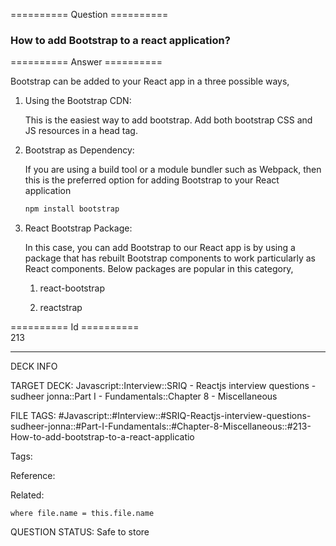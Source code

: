 ========== Question ==========  

### How to add Bootstrap to a react application?  

========== Answer ==========  

Bootstrap can be added to your React app in a three possible ways,

1.  Using the Bootstrap CDN:

    This is the easiest way to add bootstrap. Add both bootstrap CSS and JS resources in a head tag.

2.  Bootstrap as Dependency:

    If you are using a build tool or a module bundler such as Webpack, then this is the preferred option for adding Bootstrap to your React application

    ```javascript
    npm install bootstrap
    ```

3.  React Bootstrap Package:

    In this case, you can add Bootstrap to our React app is by using a package that has rebuilt Bootstrap components to work particularly as React components. Below packages are popular in this category,

    1. react-bootstrap

    2. reactstrap

========== Id ==========  
213

---

DECK INFO

TARGET DECK: Javascript::Interview::SRIQ - Reactjs interview questions - sudheer jonna::Part I - Fundamentals::Chapter 8 - Miscellaneous

FILE TAGS: #Javascript::#Interview::#SRIQ-Reactjs-interview-questions-sudheer-jonna::#Part-I-Fundamentals::#Chapter-8-Miscellaneous::#213-How-to-add-bootstrap-to-a-react-applicatio

Tags:

Reference:

Related:

```dataview
where file.name = this.file.name
```
QUESTION STATUS: Safe to store
